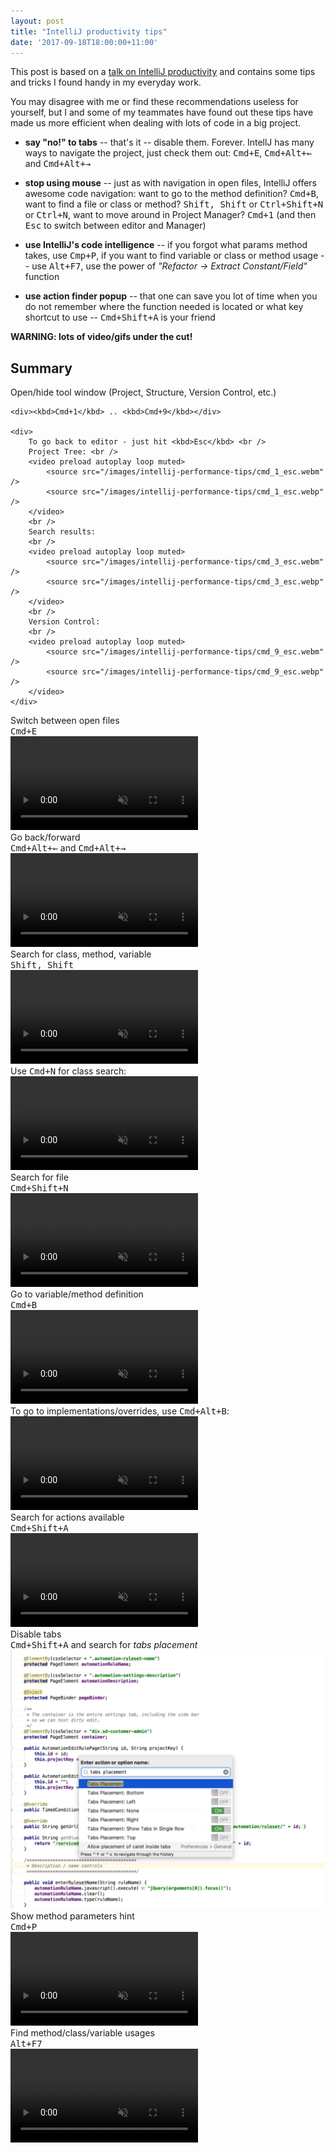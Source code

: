 ```yaml
---
layout: post
title: "IntelliJ productivity tips"
date: '2017-09-18T18:00:00+11:00'
---
```


This post is based on a [talk on IntelliJ productivity](https://www.youtube.com/watch?v=eq3KiAH4IBI) and contains some tips and tricks I found handy in my everyday work.

You may disagree with me or find these recommendations useless for yourself, but I and some of my teammates have found out these tips have made us more efficient when dealing with lots of code in a big project.

* **say "no!" to tabs** -- that's it -- disable them. Forever. IntellJ has many ways to navigate the project, just check them out: <kbd>Cmd+E</kbd>, <kbd>Cmd+Alt+&larr;</kbd> and <kbd>Cmd+Alt+&rarr;</kbd>

* **stop using mouse** -- just as with navigation in open files, IntelliJ offers awesome code navigation: want to go to the method definition? <kbd>Cmd+B</kbd>, want to find a file or class or method? <kbd>Shift, Shift</kbd> or <kbd>Ctrl+Shift+N</kbd> or <kbd>Ctrl+N</kbd>, want to move around in Project Manager? <kbd>Cmd+1</kbd> (and then <kbd>Esc</kbd> to switch between editor and Manager)

* **use IntelliJ's code intelligence** -- if you forgot what params method takes, use <kbd>Cmp+P</kbd>, if you want to find variable or class or method usage -- use <kbd>Alt+F7</kbd>, use the power of *"Refactor -> Extract Constant/Field"* function

* **use action finder popup** -- that one can save you lot of time when you do not remember where the function needed is located or what key shortcut to use -- <kbd>Cmd+Shift+A</kbd> is your friend

**WARNING: lots of video/gifs under the cut!**

<!--more-->

## Summary

<section>
    <div>Open/hide tool window (Project, Structure, Version Control, etc.)</div>

    <div><kbd>Cmd+1</kbd> .. <kbd>Cmd+9</kbd></div>

    <div>
        To go back to editor - just hit <kbd>Esc</kbd> <br />
        Project Tree: <br />
        <video preload autoplay loop muted>
            <source src="/images/intellij-performance-tips/cmd_1_esc.webm" />
            <source src="/images/intellij-performance-tips/cmd_1_esc.webp" />
        </video>
        <br />
        Search results:
        <br />
        <video preload autoplay loop muted>
            <source src="/images/intellij-performance-tips/cmd_3_esc.webm" />
            <source src="/images/intellij-performance-tips/cmd_3_esc.webp" />
        </video>
        <br />
        Version Control:
        <br />
        <video preload autoplay loop muted>
            <source src="/images/intellij-performance-tips/cmd_9_esc.webm" />
            <source src="/images/intellij-performance-tips/cmd_9_esc.webp" />
        </video>
    </div>
</section>

<section>
    <div>Switch between open files</div>
    <div><kbd>Cmd+E</kbd></div>
    <div>
        <video preload autoplay loop muted>
            <source src="/images/intellij-performance-tips/cmd_e.webm" />
            <source src="/images/intellij-performance-tips/cmd_e.webp" />
        </video>
    </div>
</section>

<section>
    <div>Go back/forward</div>
    <div><kbd>Cmd+Alt+&larr;</kbd> and <kbd>Cmd+Alt+&rarr;</kbd></div>
    <div>
        <video preload autoplay loop muted>
            <source src="/images/intellij-performance-tips/cmd_alt_arrows.webm" />
            <source src="/images/intellij-performance-tips/cmd_alt_arrows.webp" />
        </video>
    </div>
</section>

<section>
    <div>Search for class, method, variable</div>
    <div><kbd>Shift, Shift</kbd></div>
    <div>
        <video preload autoplay loop muted>
            <source src="/images/intellij-performance-tips/shift_shift.webm" />
            <source src="/images/intellij-performance-tips/shift_shift.webp" />
        </video>
        <br />
        Use <kbd>Cmd+N</kbd> for class search:
        <br />
        <video preload autoplay loop muted>
            <source src="/images/intellij-performance-tips/cmd_n.webm" />
            <source src="/images/intellij-performance-tips/cmd_n.webp" />
        </video>
    </div>
</section>

<section>
    <div>Search for file</div>
    <div><kbd>Cmd+Shift+N</kbd></div>
    <div>
        <video preload autoplay loop muted>
            <source src="/images/intellij-performance-tips/cmd_shift_n.webm" />
            <source src="/images/intellij-performance-tips/cmd_shift_n.webp" />
        </video>
    </div>
</section>

<section>
    <div>Go to variable/method definition</div>
    <div><kbd>Cmd+B</kbd></div>
    <div>
        <video preload autoplay loop muted>
            <source src="/images/intellij-performance-tips/cmd_b.webm" />
            <source src="/images/intellij-performance-tips/cmd_b.webp" />
        </video>
        <br />
        To go to implementations/overrides, use <kbd>Cmd+Alt+B</kbd>:
        <br />
        <video preload autoplay loop muted>
            <source src="/images/intellij-performance-tips/cmd_alt_b.webm" />
            <source src="/images/intellij-performance-tips/cmd_alt_b.webp" />
        </video>
    </div>
</section>

<section>
    <div>Search for actions available</div>
    <div><kbd>Cmd+Shift+A</kbd></div>
    <div>
        <video preload autoplay loop muted>
            <source src="/images/intellij-performance-tips/cmd_shift_a.webm" />
            <source src="/images/intellij-performance-tips/cmd_shift_a.webp" />
        </video>
    </div>
</section>

<section>
    <div>Disable tabs</div>
    <div><kbd>Cmd+Shift+A</kbd> and search for <em>tabs placement</em></div>
    <div>
        <img src="/images/intellij-performance-tips/intellij-disable-tabs-optimized.webp" loading="lazy" alt="" />
    </div>
</section>

<section>
    <div>Show method parameters hint</div>
    <div><kbd>Cmd+P</kbd></div>
    <div>
        <video preload autoplay loop muted>
            <source src="/images/intellij-performance-tips/cmd_p.webm" />
            <source src="/images/intellij-performance-tips/cmd_p.webp" />
        </video>
    </div>
</section>

<section>
    <div>Find method/class/variable usages</div>
    <div><kbd>Alt+F7</kbd></div>
    <div>
        <video preload autoplay loop muted>
            <source src="/images/intellij-performance-tips/alt_f7.webm" />
            <source src="/images/intellij-performance-tips/alt_f7.webp" />
        </video>
    </div>
</section>